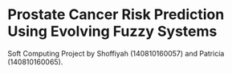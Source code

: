 # Prostate Cancer Risk Prediction Using Evolving Fuzzy Systems
Soft Computing Project by Shoffiyah (140810160057) and Patricia (140810160065).